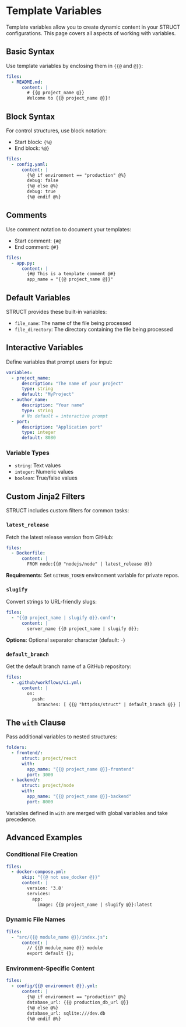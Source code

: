 # Template Variables

Template variables allow you to create dynamic content in your STRUCT configurations. This page covers all aspects of working with variables.

## Basic Syntax

Use template variables by enclosing them in `{{@` and `@}}`:

```yaml
files:
  - README.md:
      content: |
        # {{@ project_name @}}
        Welcome to {{@ project_name @}}!
```

## Block Syntax

For control structures, use block notation:

- Start block: `{%@`
- End block: `%@}`

```yaml
files:
  - config.yaml:
      content: |
        {%@ if environment == "production" @%}
        debug: false
        {%@ else @%}
        debug: true
        {%@ endif @%}
```

## Comments

Use comment notation to document your templates:

- Start comment: `{#@`
- End comment: `@#}`

```yaml
files:
  - app.py:
      content: |
        {#@ This is a template comment @#}
        app_name = "{{@ project_name @}}"
```

## Default Variables

STRUCT provides these built-in variables:

- `file_name`: The name of the file being processed
- `file_directory`: The directory containing the file being processed

## Interactive Variables

Define variables that prompt users for input:

```yaml
variables:
  - project_name:
      description: "The name of your project"
      type: string
      default: "MyProject"
  - author_name:
      description: "Your name"
      type: string
      # No default = interactive prompt
  - port:
      description: "Application port"
      type: integer
      default: 8080
```

### Variable Types

- `string`: Text values
- `integer`: Numeric values
- `boolean`: True/false values

## Custom Jinja2 Filters

STRUCT includes custom filters for common tasks:

### `latest_release`

Fetch the latest release version from GitHub:

```yaml
files:
  - Dockerfile:
      content: |
        FROM node:{{@ "nodejs/node" | latest_release @}}
```

**Requirements**: Set `GITHUB_TOKEN` environment variable for private repos.

### `slugify`

Convert strings to URL-friendly slugs:

```yaml
files:
  - "{{@ project_name | slugify @}}.conf":
      content: |
        server_name {{@ project_name | slugify @}};
```

**Options**: Optional separator character (default: `-`)

### `default_branch`

Get the default branch name of a GitHub repository:

```yaml
files:
  - .github/workflows/ci.yml:
      content: |
        on:
          push:
            branches: [ {{@ "httpdss/struct" | default_branch @}} ]
```

## The `with` Clause

Pass additional variables to nested structures:

```yaml
folders:
  - frontend/:
      struct: project/react
      with:
        app_name: "{{@ project_name @}}-frontend"
        port: 3000
  - backend/:
      struct: project/node
      with:
        app_name: "{{@ project_name @}}-backend"
        port: 8000
```

Variables defined in `with` are merged with global variables and take precedence.

## Advanced Examples

### Conditional File Creation

```yaml
files:
  - docker-compose.yml:
      skip: "{{@ not use_docker @}}"
      content: |
        version: '3.8'
        services:
          app:
            image: {{@ project_name | slugify @}}:latest
```

### Dynamic File Names

```yaml
files:
  - "src/{{@ module_name @}}/index.js":
      content: |
        // {{@ module_name @}} module
        export default {};
```

### Environment-Specific Content

```yaml
files:
  - config/{{@ environment @}}.yml:
      content: |
        {%@ if environment == "production" @%}
        database_url: {{@ production_db_url @}}
        {%@ else @%}
        database_url: sqlite:///dev.db
        {%@ endif @%}
```
